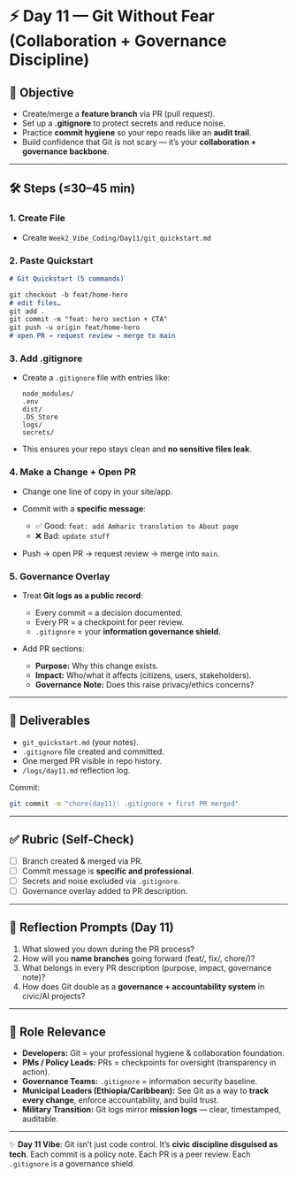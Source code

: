 <!-- Licensed under DACR-1.1 — see LICENSE.md -->

# ⚡ Day 11 — Git Without Fear (Collaboration + Governance Discipline)

## 📌 Objective
- Create/merge a **feature branch** via PR (pull request).  
- Set up a **.gitignore** to protect secrets and reduce noise.  
- Practice **commit hygiene** so your repo reads like an **audit trail**.  
- Build confidence that Git is not scary — it’s your **collaboration + governance backbone**.  

---

## 🛠 Steps (≤30–45 min)

### 1. **Create File**
- Create `Week2_Vibe_Coding/Day11/git_quickstart.md`

### 2. **Paste Quickstart**
```md
# Git Quickstart (5 commands)

git checkout -b feat/home-hero
# edit files…
git add .
git commit -m "feat: hero section + CTA"
git push -u origin feat/home-hero
# open PR → request review → merge to main
````

### 3. **Add .gitignore**

* Create a `.gitignore` file with entries like:

  ```
  node_modules/
  .env
  dist/
  .DS_Store
  logs/
  secrets/
  ```
* This ensures your repo stays clean and **no sensitive files leak**.

### 4. **Make a Change + Open PR**

* Change one line of copy in your site/app.
* Commit with a **specific message**:

  * ✅ Good: `feat: add Amharic translation to About page`
  * ❌ Bad: `update stuff`
* Push → open PR → request review → merge into `main`.

### 5. **Governance Overlay**

* Treat **Git logs as a public record**:

  * Every commit = a decision documented.
  * Every PR = a checkpoint for peer review.
  * `.gitignore` = your **information governance shield**.
* Add PR sections:

  * **Purpose:** Why this change exists.
  * **Impact:** Who/what it affects (citizens, users, stakeholders).
  * **Governance Note:** Does this raise privacy/ethics concerns?

---

## 📂 Deliverables

* `git_quickstart.md` (your notes).
* `.gitignore` file created and committed.
* One merged PR visible in repo history.
* `/logs/day11.md` reflection log.

Commit:

```bash
git commit -m "chore(day11): .gitignore + first PR merged"
```

---

## ✅ Rubric (Self-Check)

* [ ] Branch created & merged via PR.
* [ ] Commit message is **specific and professional**.
* [ ] Secrets and noise excluded via `.gitignore`.
* [ ] Governance overlay added to PR description.

---

## 📝 Reflection Prompts (Day 11)

1. What slowed you down during the PR process?
2. How will you **name branches** going forward (feat/, fix/, chore/)?
3. What belongs in every PR description (purpose, impact, governance note)?
4. How does Git double as a **governance + accountability system** in civic/AI projects?

---

## 🎯 Role Relevance

* **Developers:** Git = your professional hygiene & collaboration foundation.
* **PMs / Policy Leads:** PRs = checkpoints for oversight (transparency in action).
* **Governance Teams:** `.gitignore` = information security baseline.
* **Municipal Leaders (Ethiopia/Caribbean):** See Git as a way to **track every change**, enforce accountability, and build trust.
* **Military Transition:** Git logs mirror **mission logs** — clear, timestamped, auditable.

---

✨ **Day 11 Vibe**: Git isn’t just code control. It’s **civic discipline disguised as tech**. Each commit is a policy note. Each PR is a peer review. Each `.gitignore` is a governance shield.

```

